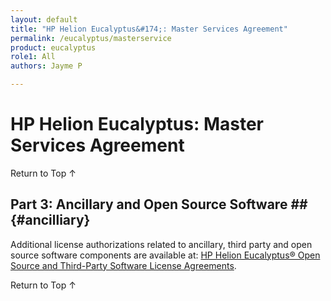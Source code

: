 ```yaml
---
layout: default
title: "HP Helion Eucalyptus&#174;: Master Services Agreement"
permalink: /eucalyptus/masterservice
product: eucalyptus
role1: All
authors: Jayme P

---
```

<!--UNDER REVISION-->

# HP Helion Eucalyptus: Master Services Agreement


<a href="#top" style="padding:14px 0px 14px 0px; text-decoration: none;"> Return to Top &#8593; </a>

## Part 3: Ancillary and Open Source Software ## {#ancilliary}

Additional license authorizations related to ancillary, third party and open source software components are available at: [HP Helion Eucalyptus&#174; Open Source and Third-Party Software License Agreements](/eucalyptus/3rd-party-license-agreements/). 


<a href="#top" style="padding:14px 0px 14px 0px; text-decoration: none;"> Return to Top &#8593; </a>
